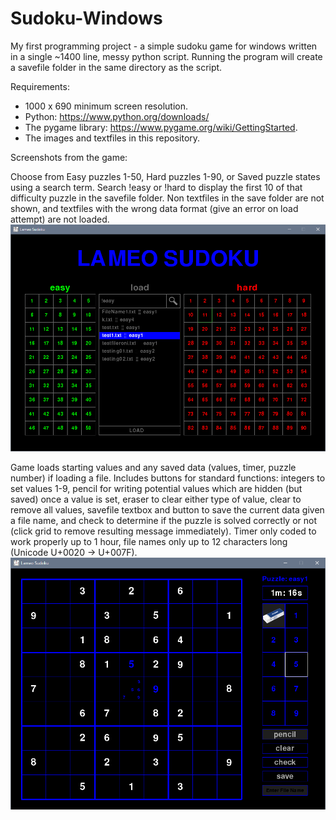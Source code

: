 # Sudoku-Windows
My first programming project - a simple sudoku game for windows written in a single ~1400 line, messy python script.
Running the program will create a savefile folder in the same directory as the script.

Requirements:
- 1000 x 690 minimum screen resolution.
- Python: https://www.python.org/downloads/
- The pygame library: https://www.pygame.org/wiki/GettingStarted.
- The images and textfiles in this repository.

Screenshots from the game:

Choose from Easy puzzles 1-50, Hard puzzles 1-90, or Saved puzzle states using a search term. Search !easy or !hard to display the first 10 of that difficulty puzzle in the savefile folder. Non textfiles in the save folder are not shown, and textfiles with the wrong data format (give an error on load attempt) are not loaded.
![alt_text](screenshot_startscreen2.png)

Game loads starting values and any saved data (values, timer, puzzle number) if loading a file. Includes buttons for standard functions: integers to set values 1-9, pencil for writing potential values which are hidden (but saved) once a value is set, eraser to clear either type of value, clear to remove all values, savefile textbox and button to save the current data given a file name, and check to determine if the puzzle is solved correctly or not (click grid to remove resulting message immediately). Timer only coded to work properly up to 1 hour, file names only up to 12 characters long (Unicode U+0020 -> U+007F).
![alt_text](screenshot_game2.png)

